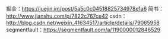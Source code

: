 掘金：https://juejin.im/post/5a5c0c04518825734978e1a6
简书：http://www.jianshu.com/p/7822c767ce42
csdn：http://blog.csdn.net/weixin_41634517/article/details/79065958
segmentfault：https://segmentfault.com/a/1190000012846529